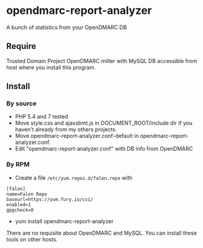 # opendmarc-report-analyzer
A bunch of statistics from your OpenDMARC DB

## Require
Trusted Domain Project OpenDMARC milter with MySQL DB accessible from host where you install this program.
## Install
### By source
- PHP 5.4 and 7 tested
- Move style.css and ajaxsbmt.js in DOCUMENT_ROOT/include dir if you haven't already from my others projects.
- Move opendmarc-report-analyzer.conf-default in opendmarc-report-analyzer.conf.
- Edit "opendmarc-report-analyzer.conf" with DB info from OpenDMARC

### By RPM
- Create a file `/etc/yum.repos.d/falon.repo` with
```
[falon]
name=Falon Repo
baseurl=https://yum.fury.io/csi/
enabled=1
gpgcheck=0
```

- yum install opendmarc-report-analyzer

There are no requisite about OpenDMARC and MySQL. You can install these tools on other hosts.
